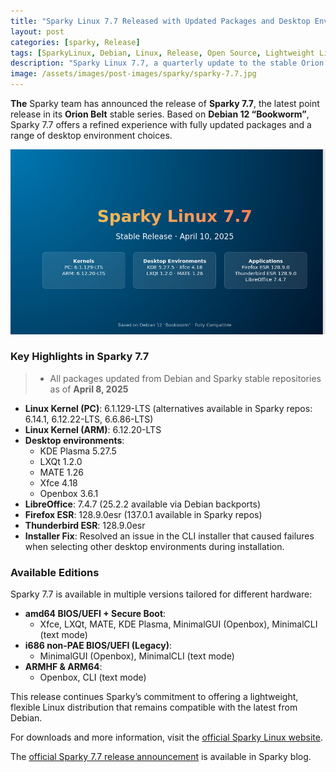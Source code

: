 ```yaml
---
title: "Sparky Linux 7.7 Released with Updated Packages and Desktop Environments"
layout: post
categories: [sparky, Release]
tags: [SparkyLinux, Debian, Linux, Release, Open Source, Lightweight Linux]
description: "Sparky Linux 7.7, a quarterly update to the stable Orion Belt series, brings updated packages and multiple desktop environments."
image: /assets/images/post-images/sparky/sparky-7.7.jpg
---
```


**The** Sparky team has announced the release of **Sparky 7.7**, the latest point release in its **Orion Belt** stable series. Based on **Debian 12 “Bookworm”**, Sparky 7.7 offers a refined experience with fully updated packages and a range of desktop environment choices.

![Sparky 7.7 featured image](/assets/images/post-images/sparky/sparky-7.7.jpg)

### Key Highlights in Sparky 7.7

> - All packages updated from Debian and Sparky stable repositories as of **April 8, 2025**
- **Linux Kernel (PC)**: 6.1.129-LTS (alternatives available in Sparky repos: 6.14.1, 6.12.22-LTS, 6.6.86-LTS)
- **Linux Kernel (ARM)**: 6.12.20-LTS
- **Desktop environments**:
  - KDE Plasma 5.27.5
  - LXQt 1.2.0
  - MATE 1.26
  - Xfce 4.18
  - Openbox 3.6.1
- **LibreOffice**: 7.4.7 (25.2.2 available via Debian backports)
- **Firefox ESR**: 128.9.0esr (137.0.1 available in Sparky repos)
- **Thunderbird ESR**: 128.9.0esr
- **Installer Fix**: Resolved an issue in the CLI installer that caused failures when selecting other desktop environments during installation.

### Available Editions

Sparky 7.7 is available in multiple versions tailored for different hardware:

- **amd64 BIOS/UEFI + Secure Boot**:
  - Xfce, LXQt, MATE, KDE Plasma, MinimalGUI (Openbox), MinimalCLI (text mode)
- **i686 non-PAE BIOS/UEFI (Legacy)**:
  - MinimalGUI (Openbox), MinimalCLI (text mode)
- **ARMHF & ARM64**:
  - Openbox, CLI (text mode)

This release continues Sparky’s commitment to offering a lightweight, flexible Linux distribution that remains compatible with the latest from Debian.

For downloads and more information, visit the [official Sparky Linux website](https://sparkylinux.org/).

The [official Sparky 7.7 release announcement](https://sparkylinux.org/sparky-7-7/) is available in Sparky blog.